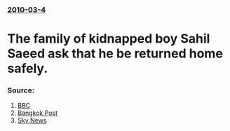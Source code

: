 ### [2010-03-4](/news/2010/03/4/index.md)

# The family of kidnapped boy Sahil Saeed ask that he be returned home safely. 




### Source:

1. [BBC](http://news.bbc.co.uk/2/hi/uk_news/8550255.stm)
2. [Bangkok Post](http://www.bangkokpost.com/news/asia/170471/british-boy-kidnapped-in-pakistan)
3. [Sky News](http://news.sky.com/skynews/Home/World-News/Pakistan-Kidnapping-British-Boy-Sahil-Saeed-Aged-5-Taken-From-House-He-Was-Staying-In/Article/201003115566843?f=rss)
